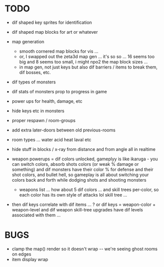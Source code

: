 # TODO

- dif shaped key sprites for identification
- dif shaped map blocks for art or whatever
- map generation
	- smooth cornered map blocks for vis ...
	- or, I swapped out the zeta3d map gen ... it's so so ... 16 seems too big and 8 seems too small, i might npo2 the map block sizes ...
	- in map gen, not just keys but also dif barriers / items to break them, dif bosses, etc.


- dif types of monsters
- dif stats of monsters prop to progress in game
- power ups for health, damage, etc
- hide keys etc in monsters
- proper respawn / room-groups

- add extra later-doors between old previous-rooms
- room types ... water acid heat laval etc
- hide stuff in blocks / x-ray from distance and from angle all in realtime

- weapon powerups = dif colors unlocked, gameplyy is like ikaruga - you can switch colors, absorb shots colors (or weak % damage or something)
	and dif monsters have their color % for defense and their shot colors, and bullet hell, so gameplay is all about switching your colors back and forth while dodging shots and shooting monsters
	- weapons list ... how about 5 dif colors ... and skill trees per-color, so each color has its own style of attacks lol skill tree ...

- then dif keys correlate with dif items ... ?
	or dif keys = weapon-color + weapon-level
	and dif weapon skill-tree upgrades have dif levels associated with them ...

# BUGS
- clamp the map() render so it doesn't wrap -- we're seeing ghost rooms on edges
- item display wrap
